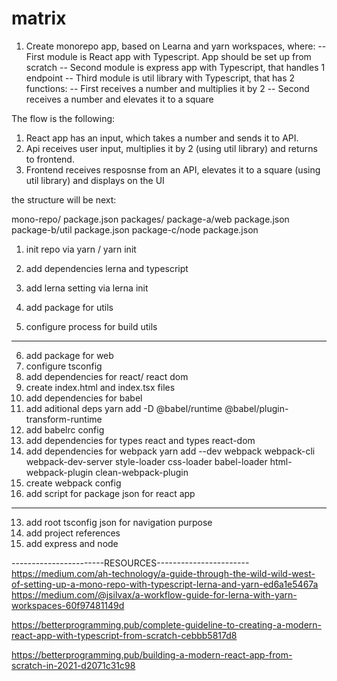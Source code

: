 # matrix

1. Create monorepo app, based on Learna and yarn workspaces, where:
-- First module is React app with Typescript. App should be set up from scratch
-- Second module is express app with Typescript, that handles 1 endpoint
-- Third module is util library with Typescript, that has 2 functions:
-- First receives a number and multiplies it by 2
-- Second receives a number and elevates it to a square

 The flow is the following:
1. React app has an input, which takes a number and sends it to API.
2. Api receives user input, multiplies it by 2 (using util library) and returns to frontend.
3. Frontend receives resposnse from an API, elevates it to a square (using util library) and displays on the UI


the structure will be next:

mono-repo/
  package.json
  packages/
    package-a/web
      package.json
    package-b/util
      package.json
    package-c/node
      package.json


1. init repo via yarn / yarn init
2. add dependencies lerna and typescript
3. add lerna setting via lerna init

4. add package for utils
5. configure process for build utils
---
6. add package for web
7. configure tsconfig
8. add dependencies for react/ react dom
9. create index.html and index.tsx files
10. add dependencies for babel
11. add aditional deps yarn add -D  @babel/runtime  @babel/plugin-transform-runtime
12. add babelrc config
11. add dependencies for types react and types react-dom
12. add dependencies for webpack
yarn add --dev webpack webpack-cli webpack-dev-server style-loader css-loader babel-loader html-webpack-plugin clean-webpack-plugin
11. create webpack config
12. add script for package json for react app

----------------------
13. add root tsconfig json for navigation purpose
14. add project references
15. add express and node

-----------------------RESOURCES-----------------------
https://medium.com/ah-technology/a-guide-through-the-wild-wild-west-of-setting-up-a-mono-repo-with-typescript-lerna-and-yarn-ed6a1e5467a
https://medium.com/@jsilvax/a-workflow-guide-for-lerna-with-yarn-workspaces-60f97481149d

https://betterprogramming.pub/complete-guideline-to-creating-a-modern-react-app-with-typescript-from-scratch-cebbb5817d8

https://betterprogramming.pub/building-a-modern-react-app-from-scratch-in-2021-d2071c31c98